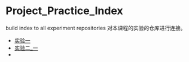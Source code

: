 # Project_Practice_Index
build index to all experiment repositories
对本课程的实验的仓库进行连接。

- [实验一](https://github.com/Karwei0/Project_Practie_exp1.git)
- [实验二_一](https://github.com/Karwei0/Project_Practice_exp2_1.git)
- <br />
